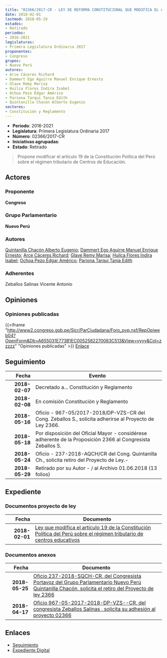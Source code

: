 ```yaml
---
title: "02366/2017-CR - LEY DE REFORMA CONSTITUCIONAL QUE MODIFICA EL ARTÍCULO 19 DE LA CONSTITUCIÓN POLÍTICA DEL PERÚ SOBRE EL RÉGIMEN TRIBUTARIO DE CENTROS DE EDUCACIÓN"
date: 2018-02-01
lastmod: 2018-05-29
estados:
- Retirado
periodos:
- 2016-2021
legislaturas:
- Primera Legislatura Ordinaria 2017
proponentes:
- Congreso
grupos:
- Nuevo Perú
autores:
- Arce Cáceres Richard
- Dammert Ego Aguirre Manuel Enrique Ernesto
- Glave Remy Marisa
- Huilca Flores Indira Isabel
- Ochoa Pezo Édgar Américo
- Pariona Tarqui Tania Edith
- Quintanilla Chacón Alberto Eugenio
sectores:
- Constitución y Reglamento
---
```

- **Periodo**: 2016-2021
- **Legislatura**: Primera Legislatura Ordinaria 2017
- **Número**: 02366/2017-CR
- **Iniciativas agrupadas**: 
- **Estado**: Retirado

> Propone modificar el artículo 19 de la Constitución Política del Perú sobre el régimen tributario de Centros de Educación.


## Actores

### Proponente

**Congreso**

### Grupo Parlamentario

**Nuevo Perú**

### Autores

[Quintanilla Chacón Alberto Eugenio](mailto:mailto:aquintanilla@congreso.gob.pe); [Dammert Ego Aguirre Manuel Enrique Ernesto](mailto:mailto:mdammert@congreso.gob.pe); [Arce Cáceres Richard](mailto:mailto:rarce@congreso.gob.pe); [Glave Remy Marisa](mailto:mailto:mglave@congreso.gob.pe); [Huilca Flores Indira Isabel](mailto:mailto:ihuilca@congreso.gob.pe); [Ochoa Pezo Édgar Américo](mailto:mailto:eochoa@congreso.gob.pe); [Pariona Tarqui Tania Edith](mailto:mailto:tpariona@congreso.gob.pe)

### Adherentes

Zeballos Salinas Vicente Antonio

## Opiniones

### Opiniones publicadas

{{<iframe "http://www2.congreso.gob.pe/Sicr/ParCiudadana/Foro_pvp.nsf/RepOpiweb04?OpenForm&Db=A655031E773B1EC0052582270083C513&View=yyyy&Col=zzzzz" "Opiniones publicadas" >}}
[Enlace](http://www2.congreso.gob.pe/Sicr/ParCiudadana/Foro_pvp.nsf/RepOpiweb04?OpenForm&Db=A655031E773B1EC0052582270083C513&View=yyyy&Col=zzzzz)


## Seguimiento

| Fecha | Evento |
|------:|--------|
| **2018-02-07** | Decretado a... Constitución y Reglamento |
| **2018-02-08** | En comisión Constitución y Reglamento |
| **2018-05-16** | Oficio - 967-05/2017-2018/DP-VZS-CR del Cong. Zeballos S., solicita adherirse al Proyecto de Ley 2366. |
| **2018-05-18** | Por disposición del Oficial Mayor - considérese adherente de la Proposición 2366 al Congresista Zeballos S. |
| **2018-05-24** | Oficio - 237-2018-AQCH/CR del Cong. Quintanilla Ch., solicita retiro del Proyecto de Ley.- |
| **2018-05-29** | Retirado por su Autor - / al Archivo 01.06.2018 (13 folios) |

## Expediente

### Documentos proyecto de ley

| Fecha | Documento |
|------:|-----------|
| **2018-02-01** | [Ley que modifica el artículo 19 de la Constitución Política del Perú sobre el régimen tributario de centros educativos](http://www.leyes.congreso.gob.pe/Documentos/2016_2021/Proyectos_de_Ley_y_de_Resoluciones_Legislativas/PL0236620180201.pdf) |

### Documentos anexos

| Fecha | Documento |
|------:|-----------|
| **2018-05-25** | [Oficio 237-2018-SQCH-CR, del Congresista Portavoz del Grupo Parlamentario Nuevo Perú Quintanilla Chacón, solicita el retiro del Proyecto de ley 2366](http://www.leyes.congreso.gob.pe/Documentos/2016_2021/Retiro_de_Proyecto/OFICIO-237-2018-AQCH-CR.pdf) |
| **2018-04-17** | [Oficio 967-05-2017-2018-DP-VZS--CR, del congresista Zeballos Salinas , solicita su adhesión al proyecto 02366](http://www.leyes.congreso.gob.pe/Documentos/2016_2021/Adhesiones/Proyectos_de_Ley/OFICIO-967-05-2017-2018-DP-VZS-CR.pdf) |

## Enlaces

- [Seguimiento](http://www2.congreso.gob.pe/Sicr/TraDocEstProc/CLProLey2016.nsf/f7fff46988ca05b1052578e100829cc7/31a865894c33c110052582270082215c?OpenDocument)
- [Expediente Digital](http://www2.congreso.gob.pe/Sicr/TraDocEstProc/Expvirt_2011.nsf/visbusqptramdoc1621/02366?opendocument)

